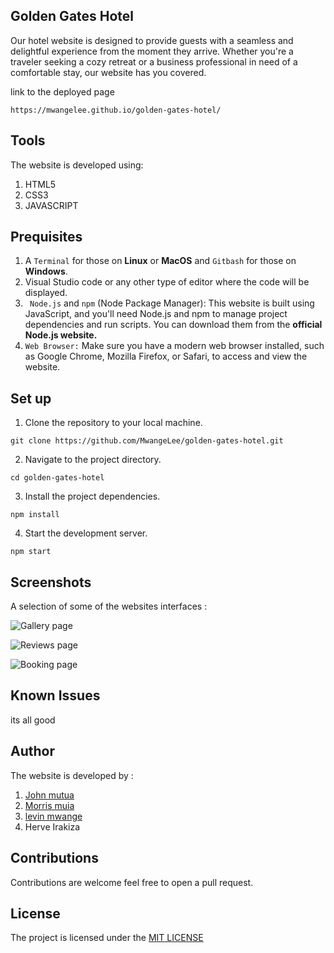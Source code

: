 ## Golden Gates Hotel
Our hotel website is designed to provide guests with a seamless and delightful experience from the moment they arrive. Whether you're a traveler seeking a cozy retreat or a business professional in need of a comfortable stay, our website has you covered.

link to the deployed page
```
https://mwangelee.github.io/golden-gates-hotel/
```
## Tools
The website is developed using:
1. HTML5
2. CSS3
3. JAVASCRIPT
## Prequisites
1. A `Terminal` for those on **Linux** or **MacOS** and  `Gitbash` for those on **Windows**.
2. Visual Studio code or any other type of editor where the code will be displayed.
3. ` Node.js` and  `npm` (Node Package Manager): This website is built using JavaScript, and you'll need Node.js and npm to manage project dependencies and run scripts. You can download them from the **official Node.js website.**
4. `Web Browser:` Make sure you have a modern web browser installed, such as Google Chrome, Mozilla Firefox, or Safari, to access and view the website.
## Set up
1. Clone the repository to your local machine.

```
git clone https://github.com/MwangeLee/golden-gates-hotel.git
```
2. Navigate to the project directory.
```
cd golden-gates-hotel
```
3. Install the project dependencies.
```
npm install
```
4. Start the development server.
```
npm start
```
## Screenshots
A selection of some of the websites interfaces :

![Gallery page](images/gallery.PNG)

![Reviews page](images/review.PNG)


![Booking page](images/book.PNG)
## Known Issues
its all good

## Author
The website is developed by :
1. [John mutua](https://github.com/Issa783)
2. [Morris muia](https://github.com/morrismuia)
3. [levin mwange](https://github.com/MwangeLee)
4. Herve Irakiza

## Contributions
Contributions are welcome feel free to open a pull request.
## License
The project is licensed under the [MIT LICENSE](https://choosealicense.com/licenses/mit/)

